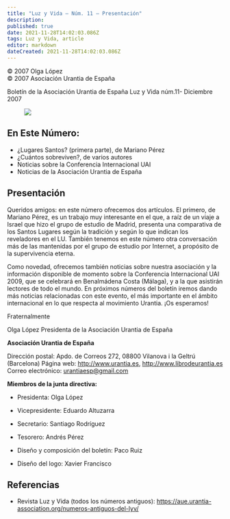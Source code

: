 ```yaml
---
title: "Luz y Vida — Núm. 11 — Presentación"
description: 
published: true
date: 2021-11-28T14:02:03.086Z
tags: Luz y Vida, article
editor: markdown
dateCreated: 2021-11-28T14:02:03.086Z
---
```


<p class="v-card v-sheet theme--light grey lighten-3 px-2">© 2007 Olga López<br>© 2007 Asociación Urantia de España</p>

Boletín de la Asociación Urantia de España
Luz y Vida núm.11- Diciembre 2007

<figure id="Figure_1" class="image urantiapedia">
<img src="/image/article/Luz_y_Vida/LyV1/01.jpg">
</figure>

## En Este Número:

- ¿Lugares Santos? (primera parte), de Mariano Pérez
- ¿Cuántos sobreviven?, de varios autores
- Noticias sobre la Conferencia Internacional UAI
- Noticias de la Asociación Urantia de España


## Presentación

Queridos amigos: en este número ofrecemos dos artículos. El primero, de Mariano Pérez, es un trabajo muy interesante en el que, a raíz de un viaje a Israel que hizo el grupo de estudio de Madrid, presenta una comparativa de los Santos Lugares según la tradición y según lo que indican los reveladores en el LU. También tenemos en este número otra conversación más de las mantenidas por el grupo de estudio por Internet, a propósito de la supervivencia eterna.

Como novedad, ofrecemos también noticias sobre nuestra asociación y la información disponible de momento sobre la Conferencia Internacional UAI 2009, que se celebrará en Benalmádena Costa (Málaga), y a la que asistirán lectores de todo el mundo. En próximos números del boletín iremos dando más noticias relacionadas con este evento, el más importante en el ámbito internacional en lo que respecta al movimiento Urantia. ¡Os esperamos!

Fraternalmente

Olga López
Presidenta de la Asociación Urantia de España

**Asociación Urantia de España**

Dirección postal: Apdo. de Correos 272, 08800 Vilanova i la Geltrú (Barcelona)
Página web: http://www.urantia.es, http://www.librodeurantia.es
Correo electrónico: urantiaesp@gmail.com

**Miembros de la junta directiva:**

- Presidenta: Olga López
- Vicepresidente: Eduardo Altuzarra
- Secretario: Santiago Rodríguez
- Tesorero: Andrés Pérez

- Diseño y composición del boletín: Paco Ruiz
- Diseño del logo: Xavier Francisco

## Referencias

- Revista Luz y Vida (todos los números antiguos): https://aue.urantia-association.org/numeros-antiguos-del-lyv/